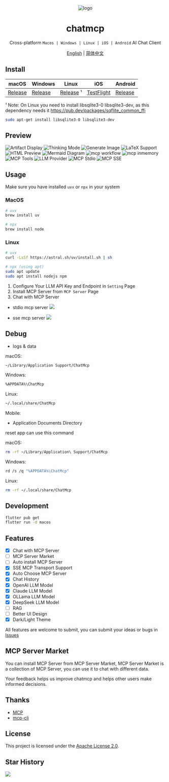 <div align="center">
<img src="./assets/logo.png" alt="logo">
<h1>chatmcp</h1>

Cross-platform `Macos | Windows | Linux | iOS | Android` AI Chat Client

[English](./README.md) | [简体中文](./README_ZH.md)

</div>

## Install

| macOS | Windows | Linux | iOS | Android |
|-------|---------|-------|------|---------|
| [Release](https://github.com/daodao97/chatmcp/releases) | [Release](https://github.com/daodao97/chatmcp/releases) | [Release](https://github.com/daodao97/chatmcp/releases) ¹ | [TestFlight](https://testflight.apple.com/join/dCXksFJV) | [Release](https://github.com/daodao97/chatmcp/releases) |

¹ Note: On Linux you need to install libsqlite3-0 libsqlite3-dev, as this dependency needs it https://pub.dev/packages/sqflite_common_ffi

```bash
sudo apt-get install libsqlite3-0 libsqlite3-dev
```

## Preview

![Artifact Display](./docs/preview/artifact.gif)
![Thinking Mode](./docs/preview/think.webp)
![Generate Image](./docs/preview/gen_img.webp)
![LaTeX Support](./docs/preview/latex.webp)
![HTML Preview](./docs/preview/html-preview.webp)
![Mermaid Diagram](./docs/preview/mermaid.webp)
![mcp workflow](./docs/preview/mcp-workerflow.webp)
![mcp inmemory](./docs/preview/mcp-inmemory.webp)
![MCP Tools](./docs/preview/mcp-tools.webp)
![LLM Provider](./docs/preview/llm-provider.webp)
![MCP Stdio](./docs/preview/mcp-stdio.webp)
![MCP SSE](./docs/preview/mcp-sse.webp)


## Usage

Make sure you have installed `uvx` or `npx` in your system

### MacOS
```bash
# uvx
brew install uv

# npx
brew install node 
```

### Linux 
```bash
# uvx
curl -LsSf https://astral.sh/uv/install.sh | sh

# npx (using apt)
sudo apt update
sudo apt install nodejs npm
```

1. Configure Your LLM API Key and Endpoint in `Setting` Page
2. Install MCP Server from `MCP Server` Page
3. Chat with MCP Server

- stdio mcp server
![](./docs/mcp_stdio.webp)

- sse mcp server
![](./docs//mcp_sse.webp)

## Debug 

- logs & data

macOS:
```bash
~/Library/Application Support/ChatMcp
```

Windows:
```bash
%APPDATA%\ChatMcp
```

Linux:
```bash
~/.local/share/ChatMcp
```

Mobile:
- Application Documents Directory

reset app can use this command

macOS:
```bash
rm -rf ~/Library/Application\ Support/ChatMcp
```

Windows:
```bash
rd /s /q "%APPDATA%\ChatMcp"
```

Linux:
```bash
rm -rf ~/.local/share/ChatMcp
```

## Development

```bash
flutter pub get
flutter run -d macos
```

## Features

- [x] Chat with MCP Server
- [ ] MCP Server Market
- [ ] Auto install MCP Server
- [x] SSE MCP Transport Support
- [x] Auto Choose MCP Server
- [x] Chat History
- [x] OpenAI LLM Model
- [x] Claude LLM Model
- [x] OLLama LLM Model
- [x] DeepSeek LLM Model
- [ ] RAG 
- [ ] Better UI Design
- [x] Dark/Light Theme

All features are welcome to submit, you can submit your ideas or bugs in [Issues](https://github.com/daodao97/chatmcp/issues)

## MCP Server Market

You can install MCP Server from MCP Server Market, MCP Server Market is a collection of MCP Server, you can use it to chat with different data.

Your feedback helps us improve chatmcp and helps other users make informed decisions.

## Thanks

- [MCP](https://modelcontextprotocol.io/introduction)
- [mcp-cli](https://github.com/chrishayuk/mcp-cli)

## License

This project is licensed under the [Apache License 2.0](./LICENSE).

## Star History

![](https://api.star-history.com/svg?repos=daodao97/chatmcp&type=Date)